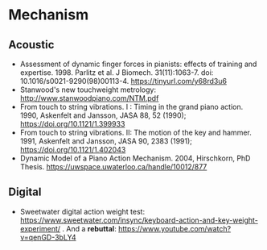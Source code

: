 # Mechanism

## Acoustic

* Assessment of dynamic finger forces in pianists: effects of training and expertise. 1998. Parlitz et al. J Biomech. 31(11):1063-7. doi: 10.1016/s0021-9290(98)00113-4. https://tinyurl.com/y68rd3u6
* Stanwood's new touchweight metrology: http://www.stanwoodpiano.com/NTM.pdf
* From touch to string vibrations. I : Timing in the grand piano action. 1990, Askenfelt and Jansson, JASA 88, 52 (1990); https://doi.org/10.1121/1.399933
* From touch to string vibrations. II: The motion of the key and hammer. 1991, Askenfelt and Jansson, JASA 90, 2383 (1991); https://doi.org/10.1121/1.402043
* Dynamic Model of a Piano Action Mechanism. 2004, Hirschkorn, PhD Thesis. https://uwspace.uwaterloo.ca/handle/10012/877

## Digital

* Sweetwater digital action weight test: https://www.sweetwater.com/insync/keyboard-action-and-key-weight-experiment/ . And a **rebuttal**: https://www.youtube.com/watch?v=qenGD-3bLY4
